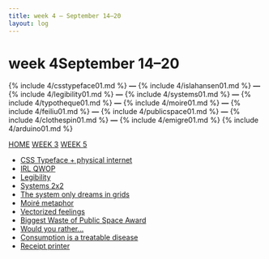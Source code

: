 ```yaml
---
title: week 4 — September 14–20
layout: log
---
```


# <span id="title">week 4</span><span id="date">September 14–20</span>

{% include 4/csstypeface01.md %}
**—**
{% include 4/islahansen01.md %}
**—**
{% include 4/legibility01.md %}
**—**
{% include 4/systems01.md %}
**—**
{% include 4/typotheque01.md %}
**—**
{% include 4/moire01.md %}
**—**
{% include 4/feiliu01.md %}
**—**
{% include 4/publicspace01.md %}
**—**
{% include 4/clothespin01.md %}
**—**
{% include 4/emigre01.md %}
{% include 4/arduino01.md %}

<p class="page_nav">
  <a href="{{ site.url }}/#refrepo" class="home">HOME</a>
  <a href="{{ site.url }}/week3" class="back">WEEK 3</a>
  <a href="{{ site.url }}/week5" class="forward">WEEK 5</a>
</p>

<nav>
  <ul>
    <li><a href="#csstypeface01">CSS Typeface + physical internet</a></li>
    <li><a href="#islahansen01">IRL QWOP</a></li>
    <li><a href="#legibility01">Legibility</a></li>
    <li><a href="#systems01">Systems 2x2</a></li>
    <li><a href="#typotheque01">The system only dreams in grids</a></li>
    <li><a href="#moire01">Moiré metaphor</a></li>
    <li><a href="#feiliu01">Vectorized feelings</a></li>
    <li><a href="#publicspace01">Biggest Waste of Public Space Award</a></li>
    <li><a href="#clothespin01">Would you rather...</a></li>
    <li><a href="#emigre01">Consumption is a treatable disease</a></li>
    <li><a href="#arduino01">Receipt printer</a></li>
  </ul>
</nav>
